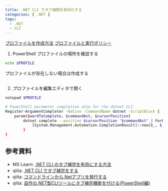 ```yaml
---
title: .NET CLI でタブ補間を有効化する
categories: [ .NET ]
tags:
  - .NET
  - CLI
---
```



[プロファイルを作成方法](https://learn.microsoft.com/ja-jp/powershell/module/microsoft.powershell.core/about/about_profiles?view=powershell-7.5#how-to-create-a-profile)
[プロファイルと実行ポリシー](https://learn.microsoft.com/ja-jp/powershell/module/microsoft.powershell.core/about/about_profiles?view=powershell-7.5#profiles-and-execution-policy)

1. PowerShell プロファイルの場所を確認する

```bash
echo $PROFILE
```

プロファイルが存在しない場合は作成する

```bash

```

2. プロファイルを編集エディタで開く

```bash
notepad $PROFILE
```

```bash
# PowerShell parameter completion shim for the dotnet CLI
Register-ArgumentCompleter -Native -CommandName dotnet -ScriptBlock {
    param($wordToComplete, $commandAst, $cursorPosition)
        dotnet complete --position $cursorPosition "$commandAst" | ForEach-Object {
            [System.Management.Automation.CompletionResult]::new($_, $_, 'ParameterValue', $_)
        }
}
```



## 参考資料
- MS Learn: [.NET CLI のタブ補完を有効にする方法](https://learn.microsoft.com/ja-jp/dotnet/core/tools/enable-tab-autocomplete)
- qiita: [.NET CLI でタブ補完をする](https://qiita.com/Lemon73/items/39cf1c683bcbcd952afe)
- qiita: [コマンドラインから.Netアプリを発行する](https://qiita.com/i-tanaka730/items/d46fdfb5c2f601e512c2)
- qiita: [自作の.NET製CLIツールにタブ補完機能を付ける(PowerShell編)](https://qiita.com/pierusan2010/items/0885a78d5616601d013a)